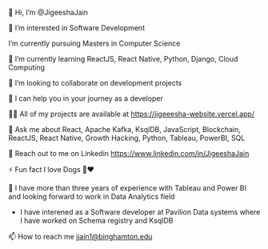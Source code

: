👋 Hi, I’m @JigeeshaJain

👀 I’m interested in Software Development 

I’m currently pursuing Masters in Computer Science 

🌱 I’m currently learning ReactJS, React Native, Python, Django, Cloud Computing

👯 I’m looking to collaborate on development projects

🤝 I can help you in your journey as a developer

👨‍💻 All of my projects are available at https://jigeeesha-website.vercel.app/

💬 Ask me about React, Apache Kafka, KsqlDB, JavaScript, Blockchain, ReactJS, React Native, Growth Hacking, Python, Tableau, PowerBI, SQL

📄 Reach out to me on Linkedin https://www.linkedin.com/in/JigeeshaJain

⚡ Fun fact I love Dogs 🐶❤️

🌱 I have more than three years of experience with Tableau and Power BI and looking forward to work in Data Analytics field

- I have interened as a Software developer at Pavilion Data systems where I have worked on Schema registry and KsqlDB

📫 How to reach me jjain1@binghamton.edu

<!---
JigeeshaJain/JigeeshaJain is a ✨ special ✨ repository because its `README.md` (this file) appears on your GitHub profile.
You can click the Preview link to take a look at your changes.


--->
